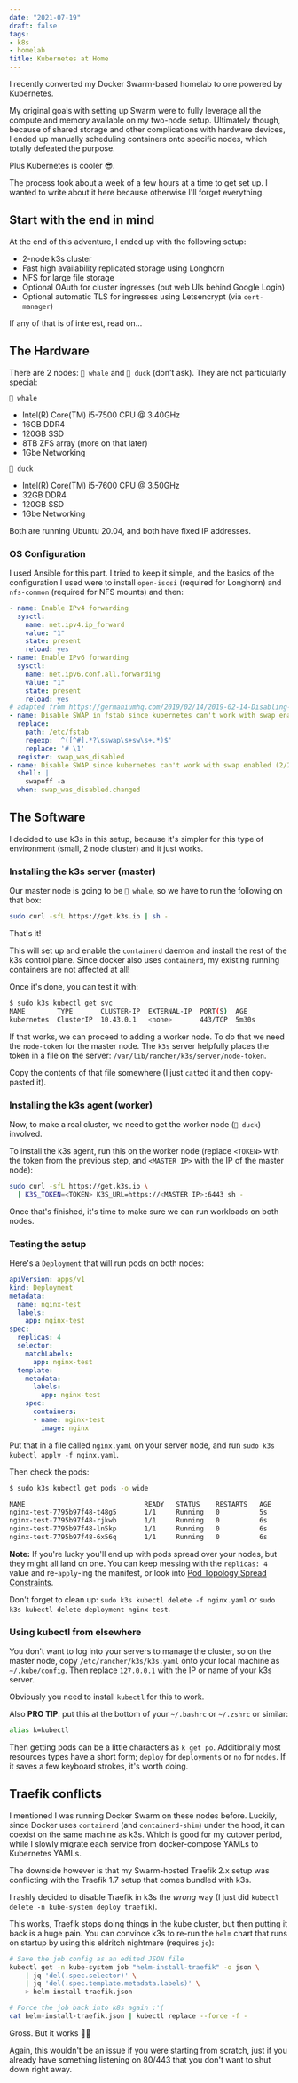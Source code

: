 ```yaml
---
date: "2021-07-19"
draft: false
tags:
- k8s
- homelab
title: Kubernetes at Home
---
```


I recently converted my Docker Swarm-based homelab to one powered by Kubernetes.

My original goals with setting up Swarm were to fully leverage all the compute
and memory available on my two-node setup. Ultimately though, because of
shared storage and other complications with hardware devices, I ended up
manually scheduling containers onto specific nodes, which totally defeated the
purpose.

Plus Kubernetes is cooler 😎.

The process took about a week of a few hours at a time to get set up. I wanted
to write about it here because otherwise I'll forget everything.

<!--more-->

## Start with the end in mind

At the end of this adventure, I ended up with the following setup:

 * 2-node k3s cluster
 * Fast high availability replicated storage using Longhorn
 * NFS for large file storage
 * Optional OAuth for cluster ingresses (put web UIs behind Google Login)
 * Optional automatic TLS for ingresses using Letsencrypt (via `cert-manager`)

If any of that is of interest, read on...

## The Hardware

There are 2 nodes: `🐳 whale` and `🦆 duck` (don't ask). They are not
particularly special:

`🐳 whale`

 * Intel(R) Core(TM) i5-7500 CPU @ 3.40GHz
 * 16GB DDR4
 * 120GB SSD
 * 8TB ZFS array (more on that later)
 * 1Gbe Networking

`🦆 duck`

 * Intel(R) Core(TM) i5-7600 CPU @ 3.50GHz
 * 32GB DDR4
 * 120GB SSD
 * 1Gbe Networking

Both are running Ubuntu 20.04, and both have fixed IP addresses.

### OS Configuration

I used Ansible for this part. I tried to keep it simple, and the basics of the
configuration I used were to install `open-iscsi` (required for Longhorn) and 
`nfs-common` (required for NFS mounts) and then:

```yaml
- name: Enable IPv4 forwarding
  sysctl:
    name: net.ipv4.ip_forward
    value: "1"
    state: present
    reload: yes
- name: Enable IPv6 forwarding
  sysctl:
    name: net.ipv6.conf.all.forwarding
    value: "1"
    state: present
    reload: yes
# adapted from https://germaniumhq.com/2019/02/14/2019-02-14-Disabling-Swap-for-Kubernetes-in-an-Ansible-Playbook/
- name: Disable SWAP in fstab since kubernetes can't work with swap enabled (1/2)
  replace:
    path: /etc/fstab
    regexp: '^([^#].*?\sswap\s+sw\s+.*)$'
    replace: '# \1'
  register: swap_was_disabled
- name: Disable SWAP since kubernetes can't work with swap enabled (2/2)
  shell: |
    swapoff -a
  when: swap_was_disabled.changed
```

## The Software

I decided to use k3s in this setup, because it's simpler for this type of
environment (small, 2 node cluster) and it just works.

### Installing the k3s server (master)

Our master node is going to be `🐳 whale`, so we have to run the following on
that box:

```bash
sudo curl -sfL https://get.k3s.io | sh -
```

That's it!

This will set up and enable the `containerd` daemon and install the rest of the
k3s control plane. Since docker also uses `containerd`, my existing running
containers are not affected at all!

Once it's done, you can test it with:

```bash
$ sudo k3s kubectl get svc
NAME        TYPE       CLUSTER-IP  EXTERNAL-IP  PORT(S)  AGE
kubernetes  ClusterIP  10.43.0.1   <none>       443/TCP  5m30s
```

If that works, we can proceed to adding a worker node. To do that we need the
`node-token` for the master node. The `k3s` server helpfully places the token in
a file on the server: `/var/lib/rancher/k3s/server/node-token`.

Copy the contents of that file somewhere (I just `cat`ted it and then
copy-pasted it).

### Installing the k3s agent (worker)

Now, to make a real cluster, we need to get the worker node (`🦆 duck`)
involved.

To install the k3s agent, run this on the worker node (replace `<TOKEN>` with
the token from the previous step, and `<MASTER IP>` with the IP of the master
node):

```bash
sudo curl -sfL https://get.k3s.io \
  | K3S_TOKEN=<TOKEN> K3S_URL=https://<MASTER IP>:6443 sh -
```

Once that's finished, it's time to make sure we can run workloads on both nodes.

### Testing the setup

Here's a `Deployment` that will run pods on both nodes:

```yaml
apiVersion: apps/v1
kind: Deployment
metadata:
  name: nginx-test
  labels:
    app: nginx-test
spec:
  replicas: 4
  selector:
    matchLabels:
      app: nginx-test
  template:
    metadata:
      labels:
        app: nginx-test
    spec:
      containers:
      - name: nginx-test
        image: nginx
```

Put that in a file called `nginx.yaml` on your server node, and run
`sudo k3s kubectl apply -f nginx.yaml`.

Then check the pods:

```bash
$ sudo k3s kubectl get pods -o wide

NAME                              READY   STATUS    RESTARTS   AGE     IP            NODE    NOMINATED NODE   READINESS GATES
nginx-test-7795b97f48-t48g5       1/1     Running   0          5s      10.42.1.106   duck    <none>           <none>
nginx-test-7795b97f48-rjkwb       1/1     Running   0          6s      10.42.1.107   whale   <none>           <none>
nginx-test-7795b97f48-ln5kp       1/1     Running   0          6s      10.42.1.108   whale   <none>           <none>
nginx-test-7795b97f48-6x56q       1/1     Running   0          6s      10.42.1.109   duck    <none>           <none>
```

**Note:** If you're lucky you'll end up with pods spread over your nodes, but
they might all land on one. You can keep messing with the `replicas: 4` value
and re-`apply`-ing the manifest, or look into
[Pod Topology Spread Constraints](https://kubernetes.io/docs/concepts/workloads/pods/pod-topology-spread-constraints/).

Don't forget to clean up: `sudo k3s kubectl delete -f nginx.yaml` or
`sudo k3s kubectl delete deployment nginx-test`.

### Using kubectl from elsewhere

You don't want to log into your servers to manage the cluster, so on the master
node, copy `/etc/rancher/k3s/k3s.yaml` onto your local machine as 
`~/.kube/config`. Then replace `127.0.0.1` with the IP or name of your k3s
server.

Obviously you need to install `kubectl` for this to work.

Also **PRO TIP**: put this at the bottom of your `~/.bashrc` or `~/.zshrc` or
similar:

```sh
alias k=kubectl
```

Then getting pods can be a little characters as `k get po`. Additionally most
resources types have a short form; `deploy` for `deployments` or `no` for
`nodes`. If it saves a few keyboard strokes, it's worth doing.

## Traefik conflicts

I mentioned I was running Docker Swarm on these nodes before. Luckily, since
Docker uses `containerd` (and `containerd-shim`) under the hood, it can coexist
on the same machine as k3s. Which is good for my cutover period, while I slowly
migrate each service from docker-compose YAMLs to Kubernetes YAMLs.

The downside however is that my Swarm-hosted Traefik 2.x setup was conflicting
with the Traefik 1.7 setup that comes bundled with k3s.

I rashly decided to disable Traefik in k3s the *wrong* way (I just did
`kubectl delete -n kube-system deploy traefik`).

This works, Traefik stops doing things in the kube cluster, but then putting it
back is a huge pain. You can convince k3s to re-run the `helm` chart that runs
on startup by using this eldritch nightmare (requires `jq`):

```bash
# Save the job config as an edited JSON file
kubectl get -n kube-system job "helm-install-traefik" -o json \
    | jq 'del(.spec.selector)' \
    | jq 'del(.spec.template.metadata.labels)' \
    > helm-install-traefik.json

# Force the job back into k8s again :'(
cat helm-install-traefik.json | kubectl replace --force -f -
```

Gross. But it works 🤷‍♂️

Again, this wouldn't be an issue if you were starting from scratch, just if you
already have something listening on 80/443 that you don't want to shut down
right away.
